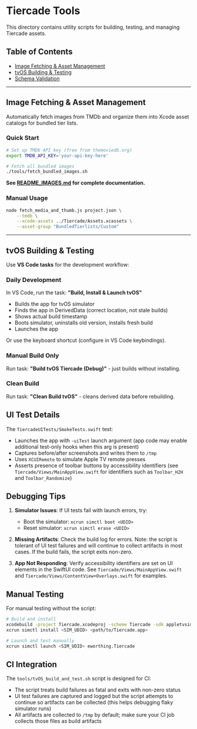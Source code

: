 # Tiercade Tools

This directory contains utility scripts for building, testing, and managing Tiercade assets.

## Table of Contents

- [Image Fetching & Asset Management](#image-fetching--asset-management)
- [tvOS Building & Testing](#tvos-building--testing)
- [Schema Validation](#schema-validation)

---

## Image Fetching & Asset Management

Automatically fetch images from TMDb and organize them into Xcode asset catalogs for bundled tier lists.

### Quick Start

```bash
# Set up TMDb API key (free from themoviedb.org)
export TMDB_API_KEY='your-api-key-here'

# Fetch all bundled images
./tools/fetch_bundled_images.sh
```

**See [README_IMAGES.md](./README_IMAGES.md) for complete documentation.**

### Manual Usage

```bash
node fetch_media_and_thumb.js project.json \
    --tmdb \
    --xcode-assets ../Tiercade/Assets.xcassets \
    --asset-group "BundledTierlists/Custom"
```

---

## tvOS Building & Testing

Use **VS Code tasks** for the development workflow:

### Daily Development

In VS Code, run the task: **"Build, Install & Launch tvOS"**
- Builds the app for tvOS simulator
- Finds the app in DerivedData (correct location, not stale builds)
- Shows actual build timestamp
- Boots simulator, uninstalls old version, installs fresh build
- Launches the app

Or use the keyboard shortcut (configure in VS Code keybindings).

### Manual Build Only

Run task: **"Build tvOS Tiercade (Debug)"** - just builds without installing.

### Clean Build

Run task: **"Clean Build tvOS"** - cleans derived data before rebuilding.

## UI Test Details

The `TiercadeUITests/SmokeTests.swift` test:
- Launches the app with `-uiTest` launch argument (app code may enable additional test-only hooks when this arg is present)
- Captures before/after screenshots and writes them to `/tmp`
- Uses `XCUIRemote` to simulate Apple TV remote presses
- Asserts presence of toolbar buttons by accessibility identifiers (see `Tiercade/Views/MainAppView.swift` for identifiers such as `Toolbar_H2H` and `Toolbar_Randomize`)

## Debugging Tips

1. **Simulator Issues**: If UI tests fail with launch errors, try:
   - Boot the simulator: `xcrun simctl boot <UDID>`
   - Reset simulator: `xcrun simctl erase <UDID>`

2. **Missing Artifacts**: Check the build log for errors. Note: the script is tolerant of UI test failures and will continue to collect artifacts in most cases. If the build fails, the script exits non-zero.

3. **App Not Responding**: Verify accessibility identifiers are set on UI elements in the SwiftUI code. See `Tiercade/Views/MainAppView.swift` and `Tiercade/Views/ContentView+Overlays.swift` for examples.

## Manual Testing

For manual testing without the script:

```bash
# Build and install
xcodebuild -project Tiercade.xcodeproj -scheme Tiercade -sdk appletvsimulator -destination "id=<SIM_UDID>" build
xcrun simctl install <SIM_UDID> <path/to/Tiercade.app>

# Launch and test manually
xcrun simctl launch <SIM_UDID> eworthing.Tiercade
```

## CI Integration

The `tools/tvOS_build_and_test.sh` script is designed for CI:
- The script treats build failures as fatal and exits with non-zero status
- UI test failures are captured and logged but the script attempts to continue so artifacts can be collected (this helps debugging flaky simulator runs)
- All artifacts are collected to `/tmp` by default; make sure your CI job collects those files as build artifacts